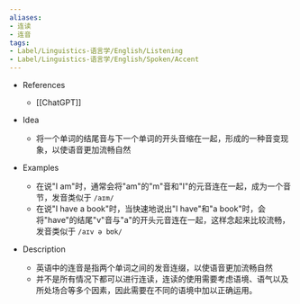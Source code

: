 ```yaml
---
aliases:
- 连读
- 连音
tags:
- Label/Linguistics-语言学/English/Listening
- Label/Linguistics-语言学/English/Spoken/Accent
---
```


- References
    - [[ChatGPT]]

- Idea
    - 将一个单词的结尾音与下一个单词的开头音缩在一起，形成的一种音变现象，以使语音更加流畅自然

- Examples
    - 在说"I am"时，通常会将"am"的"m"音和"I"的元音连在一起，成为一个音节，发音类似于 `/aɪm/`
    - 在说"I have a book"时，当快速地说出"I have"和"a book"时，会将"have"的结尾"v"音与"a"的开头元音连在一起，这样念起来比较流畅，发音类似于 `/aɪv ə bʊk/`

- Description
    - 英语中的连音是指两个单词之间的发音连缀，以使语音更加流畅自然
    - 并不是所有情况下都可以进行连读，连读的使用需要考虑语境、语气以及所处场合等多个因素，因此需要在不同的语境中加以正确运用。

